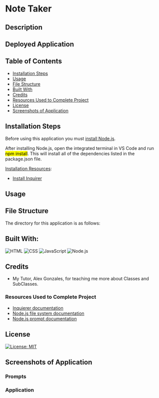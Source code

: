 # Note Taker

## Description


## Deployed Application

## Table of Contents
- [Installation Steps](#installation-steps)
- [Usage](#usage)
- [File Structure](#file-structure)
- [Built With](#built-with)
- [Credits](#credits)
- [Resources Used to Complete Project](#resources-used-to-complete-project)
- [License](#license)
- [Screenshots of Application](#screenshots-of-application)

## Installation Steps
Before using this application you must [install Node.js](https://nodejs.org/en/).

After installing Node.js, open the integrated terminal in VS Code and run <mark>npm install</mark>.  This will install all of the dependencies listed in the package.json file. 

<u>Installation Resources</u>:
 - [Install Inquirer](https://www.npmjs.com/package/inquirer#installation)

## Usage


## File Structure
The directory for this application is as follows:


## Built With:
![HTML](https://img.shields.io/badge/HTML5-E34F26?style=for-the-badge&logo=html5&logoColor=white) ![CSS](https://img.shields.io/badge/CSS3-1572B6?style=for-the-badge&logo=css3&logoColor=white) ![JavaScript](https://img.shields.io/badge/JavaScript-323330?style=for-the-badge&logo=javascript&logoColor=F7DF1E) ![Node.js](https://img.shields.io/badge/Node.js-339933?style=for-the-badge&logo=nodedotjs&logoColor=white)

## Credits
- My Tutor, Alex Gonzales, for teaching me more about Classes and SubClasses.

### Resources Used to Complete Project
- [Inquierer documentation](https://www.npmjs.com/package/inquirer#documentation)
- [Node.js file system documentation](https://nodejs.dev/en/api/v19/fs/)
- [Node.js prompt documentation](https://nodejs.org/en/knowledge/command-line/how-to-prompt-for-command-line-input/)

## License
[![License: MIT](https://img.shields.io/badge/License-MIT-yellow.svg)](https://opensource.org/licenses/MIT)

## Screenshots of Application

### Prompts


### Application 
